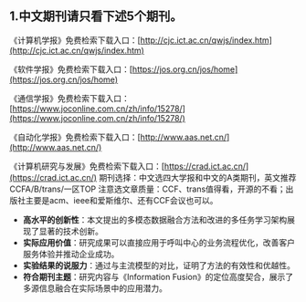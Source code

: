 ## 1.中文期刊请只看下述5个期刊。

《计算机学报》免费检索下载入口：[http://cjc.ict.ac.cn/qwjs/index.htm](http://cjc.ict.ac.cn/qwjs/index.htm)

《软件学报》免费检索下载入口：[https://jos.org.cn/jos/home](https://jos.org.cn/jos/home)

《通信学报》免费检索下载入口：[https://www.joconline.com.cn/zh/info/15278/](https://www.joconline.com.cn/zh/info/15278/)

《自动化学报》免费检索下载入口：[http://www.aas.net.cn/](http://www.aas.net.cn/)

《计算机研究与发展》免费检索下载入口：[https://crad.ict.ac.cn/](https://crad.ict.ac.cn/)
期刊选择：中文选四大学报和中文的A类期刊，英文推荐 CCFA/B/trans/一区TOP
注意选文章质量：CCF、trans值得看，开源的不看；出版社主要是acm、ieee和爱斯维尔、还有CCF会议也可以。

-   **高水平的创新性**：本文提出的多模态数据融合方法和改进的多任务学习架构展现了显著的技术创新。
-   **实际应用价值**：研究成果可以直接应用于呼叫中心的业务流程优化，改善客户服务体验并推动企业成功。
-   **实验结果的说服力**：通过与主流模型的对比，证明了方法的有效性和优越性。
-   **符合期刊主题**：研究内容与《Information Fusion》的定位高度契合，展示了多源信息融合在实际场景中的应用潜力。
<!--stackedit_data:
eyJoaXN0b3J5IjpbMTU4OTQwNzk2MywxMjgwMjQ2NDEyLDE0MD
I0NDMzNjZdfQ==
-->